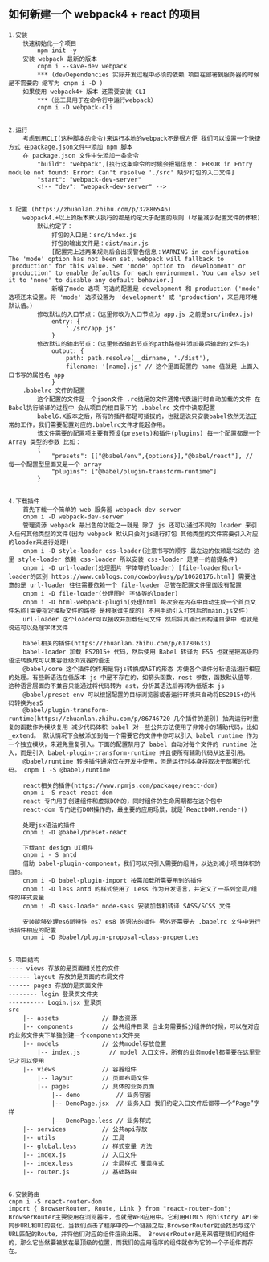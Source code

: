 ## 如何新建一个 webpack4 + react 的项目

    1.安装
        快速初始化一个项目
            npm init -y
        安装 webpack 最新的版本
            cnpm i --save-dev webpack
            *** (devDependencies 实际开发过程中必须的依赖 项目在部署到服务器的时候是不需要的 缩写为 cnpm i -D )
        如果使用 webpack4+ 版本 还需要安装 CLI
        	***（此工具用于在命令行中运行webpack）
            cnpm i -D webpack-cli


    2.运行
        考虑到用CLI(这种脚本的命令)来运行本地的webpack不是很方便 我们可以设置一个快捷方式 在package.json文件中添加 npm 脚本
        在 package.json 文件中先添加一条命令
            "build": "webpack",[执行这条命令的时候会报错信息： ERROR in Entry module not found: Error: Can't resolve './src' 缺少打包的入口文件]
            "start": "webpack-dev-server"
            <!-- "dev": "webpack-dev-server" -->


    3.配置 (https://zhuanlan.zhihu.com/p/32886546)
        webpack4.+以上的版本默认执行的都是约定大于配置的规则 (尽量减少配置文件的体积)
            默认约定了：
                打包的入口是：src/index.js
                打包的输出文件是：dist/main.js
                [配置完上述两条规则后会出现警告信息：WARNING in configuration The 'mode' option has not been set, webpack will fallback to 'production' for this value. Set 'mode' option to 'development' or 'production' to enable defaults for each environment. You can also set it to 'none' to disable any default behavior.]
                新增了mode 选项 可选的配置是 development 和 production ('mode' 选项还未设置。将 'mode' 选项设置为 'development' 或 'production'，来启用环境默认值。)
            修改默认的入口节点：(这里修改为入口节点为 app.js 之前是src/index.js)
                entry: {
                    './src/app.js'
                }
            修改默认的输出节点：(这里修改输出节点的path路径并添加最后输出的文件名)
                output: {
                    path: path.resolve(__dirname, './dist'),
                    filename: '[name].js' // 这个里面配置的 name 值就是 上面入口书写的属性名 app
                }
        .babelrc 文件的配置
            这个配置的文件是一个json文件 .rc结尾的文件通常代表运行时自动加载的文件 在Babel执行编译的过程中 会从项目的根目录下的 .babelrc 文件中读取配置
            babel6.X版本之后，所有的插件都是可插拔的，也就是说只安装babel依然无法正常的工作，我们需要配置对应的.babelrc文件才能起作用。
            该文件需要的配置项主要有预设(presets)和插件(plugins) 每一个配置都是一个 Array 类型的参数 比如：
            {
                "presets": [["@babel/env",{options}],"@babel/react"], // 每一个配置型里面又是一个 array
                "plugins": ["@babel/plugin-transform-runtime"]
            }


    4.下载插件
        首先下载一个简单的 web 服务器 webpack-dev-server
        cnpm i -D webpack-dev-server
        管理资源 webpack 最出色的功能之一就是 除了 js 还可以通过不同的 loader 来引入任何其他类型的文件(因为 webpack 默认只会对js进行打包 其他类型的文件需要引入对应的loader来进行处理)
        cnpm i -D style-loader css-loader(注意书写的顺序 最左边的依赖最右边的 这里 style-loader 依赖 css-loader 所以安装 css-loader 是第一的前提条件)
        cnpm i -D url-loader(处理图片 字体等的loader) [file-loader和url-loader的区别 https://www.cnblogs.com/cowboybusy/p/10620176.html] 需要注意的是 url-loader 往往需要依赖一个 file-loader 尽管在配置文件里面没有配置
        cnpm i -D file-loader(处理图片 字体等的loader)
        cnpm i -D html-webpack-plugin(处理html 每次会在内存中自动生成一个首页文件名称[需要指定模板文件的路径 是根据谁生成的] 不用手动引入打包后的main.js文件)
        url-loader 这个loader可以接收并加载任何文件 然后将其输出到构建目录中 也就是说还可以处理字体文件

        babel相关的插件(https://zhuanlan.zhihu.com/p/61780633)
        babel-loader 加载 ES2015+ 代码，然后使用 Babel 转译为 ES5 也就是把高级的语法转换成可以兼容低级浏览器的语法
        @babel/core 这个插件的作用是将js转换成AST的形态 方便各个插件分析语法进行相应的处理。有些新语法在低版本 js 中是不存在的，如箭头函数，rest 参数，函数默认值等，这种语言层面的不兼容只能通过将代码转为 ast，分析其语法后再转为低版本 js
        @babel/preset-env 可以根据配置的目标浏览器或者运行环境来自动将ES2015+的代码转换为es5
        @babel/plugin-transform-runtime(https://zhuanlan.zhihu.com/p/86746720 几个插件的差别) 抽离运行时重复的函数作为模块复用 减少代码体积 babel 对一些公共方法使用了非常小的辅助代码，比如 _extend。 默认情况下会被添加到每一个需要它的文件中你可以引入 babel runtime 作为一个独立模块，来避免重复引入。下面的配置禁用了 babel 自动对每个文件的 runtime 注入，而是引入 babel-plugin-transform-runtime 并且使所有辅助代码从这里引用。
        @babel/runtime 转换插件通常仅在开发中使用，但是运行时本身将取决于部署的代码。 cnpm i -S @babel/runtime

        react相关的插件(https://www.npmjs.com/package/react-dom)
        cnpm i -S react react-dom
        react 专门用于创建组件和虚拟DOM的，同时组件的生命周期都在这个包中
        react-dom 专门进行DOM操作的，最主要的应用场景，就是`ReactDOM.render()

        处理jsx语法的插件
        cnpm i -D @babel/preset-react

        下载ant design UI组件
        cnpm i - S antd
        借助 babel-plugin-component，我们可以只引入需要的组件，以达到减小项目体积的目的。
        cnpm i -D babel-plugin-import 按需加载所需要用到的插件
        cnpm i -D less antd 的样式使用了 Less 作为开发语言，并定义了一系列全局/组件的样式变量
        cnpm i -D sass-loader node-sass 安装加载和转译 SASS/SCSS 文件

        安装能够处理es6新特性 es7 es8 等语法的插件 另外还需要去 .babelrc 文件中进行该插件相应的配置
        cnpm i -D @babel/plugin-proposal-class-properties


    5.项目结构
    ---- views 存放的是页面相关性的文件
    ------ layout 存放的是页面的布局文件
    ------ pages 存放的是页面文件
    -------- login 登录页文件夹
    ---------- Login.jsx 登录页
    src
        |-- assets            // 静态资源
        |-- components        // 公共组件目录 当业务需要拆分组件的时候，可以在对应的业务文件夹下单独创建一个components文件夹
        |-- models            // 公共model存放位置
            |-- index.js        // model 入口文件，所有的业务model都需要在这里登记才可以使用
        |-- views             // 容器组件
            |-- layout        // 页面布局文件
            |-- pages         // 具体的业务页面
                |-- demo          // 业务容器
                |-- DemoPage.jsx  // 业务入口 我们约定入口文件后都带一个“Page”字样
                |-- DemoPage.less // 业务样式
        |-- services          // 公共api存放
        |-- utils             // 工具
        |-- global.less       // 样式变量 方法
        |-- index.js          // 入口文件
        |-- index.less        // 全局样式 覆盖样式
        |-- router.js         // 基础路由


    6.安装路由
    cnpm i -S react-router-dom
    import { BrowserRouter, Route, Link } from "react-router-dom";
    BrowserRouter主要使用在浏览器中，也就是WEB应用中。它利用HTML5 的history API来同步URL和UI的变化。当我们点击了程序中的一个链接之后,BrowserRouter就会找出与这个URL匹配的Route，并将他们对应的组件渲染出来。 BrowserRouter是用来管理我们的组件的，那么它当然要被放在最顶级的位置，而我们的应用程序的组件就作为它的一个子组件而存在。


